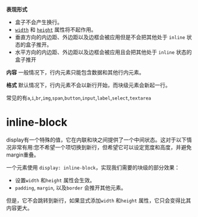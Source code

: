 **表现形式**
- 盒子不会产生换行。
- [`width`](https://developer.mozilla.org/zh-CN/docs/Web/CSS/width) 和 [`height`](https://developer.mozilla.org/zh-CN/docs/Web/CSS/height) 属性将不起作用。
- 垂直方向的内边距、外边距以及边框会被应用但是不会把其他处于 `inline` 状态的盒子推开。
- 水平方向的内边距、外边距以及边框会被应用且会把其他处于 `inline` 状态的盒子推开


**内容**
一般情况下，行内元素只能包含数据和其他行内元素。


**格式**
默认情况下，行内元素不会以新行开始，而块级元素会新起一行。

常见的有`a`,`i`,`br`,`img`,`span`,`button`,`input`,`label`,`select`,`textarea`


# inline-block
display有一个特殊的值，它在内联和块之间提供了一个中间状态。这对于以下情况非常有用:您不希望一个项切换到新行，但希望它可以设定宽度和高度，并避免margin重叠。

一个元素使用 `display: inline-block`，实现我们需要的块级的部分效果：

-   设置`width` 和`height` 属性会生效。
-   `padding`, `margin`, 以及`border` 会推开其他元素。

但是，它不会跳转到新行，如果显式添加`width` 和`height` 属性，它只会变得比其内容更大。